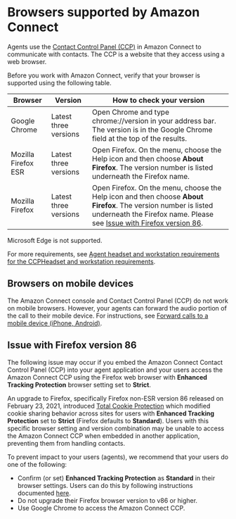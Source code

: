 # Browsers supported by Amazon Connect<a name="browsers"></a>

Agents use the [Contact Control Panel \(CCP\)](agent-user-guide.md) in Amazon Connect to communicate with contacts\. The CCP is a website that they access using a web browser\.

Before you work with Amazon Connect, verify that your browser is supported using the following table\. 


| Browser | Version | How to check your version | 
| --- | --- | --- | 
|  Google Chrome  |  Latest three versions  | Open Chrome and type chrome://version in your address bar\. The version is in the Google Chrome field at the top of the results\. | 
|  Mozilla Firefox ESR  |  Latest three versions  | Open Firefox\. On the menu, choose the Help icon and then choose **About Firefox**\. The version number is listed underneath the Firefox name\.  | 
|  Mozilla Firefox  |  Latest three versions  | Open Firefox\. On the menu, choose the Help icon and then choose **About Firefox**\. The version number is listed underneath the Firefox name\. Please see [Issue with Firefox version 86](#browsers-firefox-issue)\.  | 

Microsoft Edge is not supported\.

 For more requirements, see [Agent headset and workstation requirements for the CCPHeadset and workstation requirements](ccp-agent-hardware.md)\.

## Browsers on mobile devices<a name="browsers-mobile"></a>

The Amazon Connect console and Contact Control Panel \(CCP\) do not work on mobile browsers\. However, your agents can forward the audio portion of the call to their mobile device\. For instructions, see [Forward calls to a mobile device \(iPhone, Android\)](foward-calls-to-mobile-device.md)\.

## Issue with Firefox version 86<a name="browsers-firefox-issue"></a>

The following issue may occur if you embed the Amazon Connect Contact Control Panel \(CCP\) into your agent application and your users access the Amazon Connect CCP using the Firefox web browser with **Enhanced Tracking Protection** browser setting set to **Strict**\. 

An upgrade to Firefox, specifically Firefox non\-ESR version 86 released on February 23, 2021, introduced [Total Cookie Protection](https://blog.mozilla.org/security/2021/02/23/total-cookie-protection/) which modified cookie sharing behavior across sites for users with **Enhanced Tracking Protection** set to **Strict** \(Firefox defaults to **Standard**\)\. Users with this specific browser setting and version combination may be unable to access the Amazon Connect CCP when embedded in another application, preventing them from handling contacts\. 

To prevent impact to your users \(agents\), we recommend that your users do one of the following:
+ Confirm \(or set\) **Enhanced Tracking Protection** as **Standard** in their browser settings\. Users can do this by following instructions documented [here](https://support.mozilla.org/en-US/kb/enhanced-tracking-protection-firefox-desktop#w_adjust-your-global-enhanced-tracking-protection-settings)\. 
+ Do not upgrade their Firefox browser version to v86 or higher\. 
+ Use Google Chrome to access the Amazon Connect CCP\. 